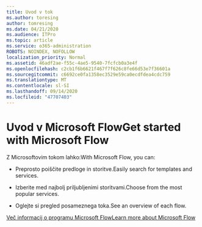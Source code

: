 ```yaml
---
title: Uvod v tok
ms.author: toresing
author: tomresing
ms.date: 04/21/2020
ms.audience: ITPro
ms.topic: article
ms.service: o365-administration
ROBOTS: NOINDEX, NOFOLLOW
localization_priority: Normal
ms.assetid: 46adf2ae-f55c-4ae5-9540-7fcfcb0a3e4f
ms.openlocfilehash: c2cb1f6b6621f467f7f626c8fe66d53e7f36601a
ms.sourcegitcommit: c6692ce0fa1358ec3529e59ca0ecdfdea4cdc759
ms.translationtype: MT
ms.contentlocale: sl-SI
ms.lasthandoff: 09/14/2020
ms.locfileid: "47707403"
---
```

# <a name="get-started-with-microsoft-flow"></a><span data-ttu-id="ab13f-102">Uvod v Microsoft Flow</span><span class="sxs-lookup"><span data-stu-id="ab13f-102">Get started with Microsoft Flow</span></span>

<span data-ttu-id="ab13f-103">Z Microsoftovim tokom lahko:</span><span class="sxs-lookup"><span data-stu-id="ab13f-103">With Microsoft Flow, you can:</span></span>
  
- <span data-ttu-id="ab13f-104">Preprosto poiščite predloge in storitve.</span><span class="sxs-lookup"><span data-stu-id="ab13f-104">Easily search for templates and services.</span></span>
    
- <span data-ttu-id="ab13f-105">Izberite med najbolj priljubljenimi storitvami.</span><span class="sxs-lookup"><span data-stu-id="ab13f-105">Choose from the most popular services.</span></span>
    
- <span data-ttu-id="ab13f-106">Oglejte si pregled posameznega toka.</span><span class="sxs-lookup"><span data-stu-id="ab13f-106">See an overview of each flow.</span></span>
    
[<span data-ttu-id="ab13f-107">Več informacij o programu Microsoft Flow</span><span class="sxs-lookup"><span data-stu-id="ab13f-107">Learn more about Microsoft Flow</span></span>](https://go.microsoft.com/fwlink/?linkid=874446)
  

